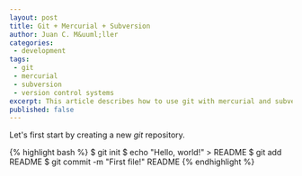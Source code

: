 ```yaml
---
layout: post
title: Git + Mercurial + Subversion
author: Juan C. M&uuml;ller
categories:
 - development
tags:
 - git
 - mercurial
 - subversion
 - version control systems
excerpt: This article describes how to use git with mercurial and subversion repositories as submodules.
published: false
---
```


Let's first start by creating a new *git* repository.

{% highlight bash %}
$ git init
$ echo "Hello, world!" > README
$ git add README
$ git commit -m "First file!" README
{% endhighlight %}

